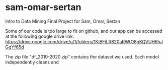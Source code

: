 # sam-omar-sertan
Intro to Data Mining Final Project for Sam, Omar, Sertan

Some of our code is too large to fit on github, and our app can be accessed at the following google drive link:
https://drive.google.com/drive/u/1/folders/1KiBFiLR820aRWtO8gKQVUH6hJGqYf65d

The zip file "df_2019-2020.zip" contains the dataset we used. Each model independently cleans and 
